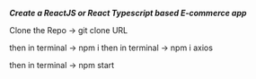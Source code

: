 ***Create a ReactJS or React Typescript based E-commerce app***

Clone the Repo -> git clone URL

then in terminal -> npm i
then in terminal -> npm i axios

then in terminal -> npm start

